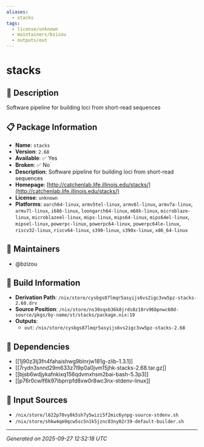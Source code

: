 ```yaml
---
aliases:
  - stacks
tags:
  - license/unknown
  - maintainers/bzizou
  - outputs/out
---
```


# stacks

## 📝 Description

Software pipeline for building loci from short-read sequences

## 📋 Package Information

- **Name**: `stacks`
- **Version**: `2.68`
- **Available**: ✅ Yes
- **Broken**: ✅ No
- **Description**: Software pipeline for building loci from short-read sequences
- **Homepage**: [http://catchenlab.life.illinois.edu/stacks/](http://catchenlab.life.illinois.edu/stacks/)
- **License**: `unknown`
- **Platforms**: `aarch64-linux`, `armv5tel-linux`, `armv6l-linux`, `armv7a-linux`, `armv7l-linux`, `i686-linux`, `loongarch64-linux`, `m68k-linux`, `microblaze-linux`, `microblazeel-linux`, `mips-linux`, `mips64-linux`, `mips64el-linux`, `mipsel-linux`, `powerpc-linux`, `powerpc64-linux`, `powerpc64le-linux`, `riscv32-linux`, `riscv64-linux`, `s390-linux`, `s390x-linux`, `x86_64-linux`
## 👥 Maintainers

- @bzizou


## 🔧 Build Information

- **Derivation Path**: `/nix/store/cysbgs87lmqr5asyijs6vs2igc3vw5pz-stacks-2.68.drv`
- **Source Position**: `/nix/store/ns30sqxb36k8jrds8z18rv96bpnwc60d-source/pkgs/by-name/st/stacks/package.nix:19`
- **Outputs**:
  - `out`:  `/nix/store/cysbgs87lmqr5asyijs6vs2igc3vw5pz-stacks-2.68`

## 🔗 Dependencies

- [[1j90z3lj3fn4fahaishwg9blnrjw181g-zlib-1.3.1]]
- [[7rydn3snnd29m633z7l9p0a0jvm15jhk-stacks-2.68.tar.gz]]
- [[bjsb6wdjykafnkixq156qdvmxhsm2bai-bash-5.3p3]]
- [[p76r0cwlf6k97ibprrpfd8xw0r8wc3nx-stdenv-linux]]

## 📁 Input Sources

- `/nix/store/l622p70vy8k5sh7y5wizi5f2mic6ynpg-source-stdenv.sh`
- `/nix/store/shkw4qm9qcw5sc5n1k5jznc83ny02r39-default-builder.sh`

---
*Generated on 2025-09-27 12:52:18 UTC*
